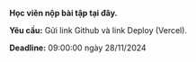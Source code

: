 **Học viên nộp bài tập tại đây.**

**Yêu cầu:** Gửi link Github và link Deploy (Vercel).

**Deadline:** 09:00:00 ngày 28/11/2024
